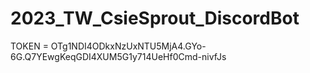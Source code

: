 # 2023_TW_CsieSprout_DiscordBot

TOKEN = OTg1NDI4ODkxNzUxNTU5MjA4.GYo-6G.Q7YEwgKeqGDI4XUM5G1y714UeHf0Cmd-nivfJs
